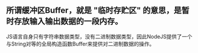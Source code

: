 ## 所谓缓冲区Buffer，就是 "临时存贮区" 的意思，是暂时存放输入输出数据的一段内存。
JS语言自身只有字符串数据类型，没有二进制数据类型，因此NodeJS提供了一个与String对等的全局构造函数Buffer来提供对二进制数据的操作。
